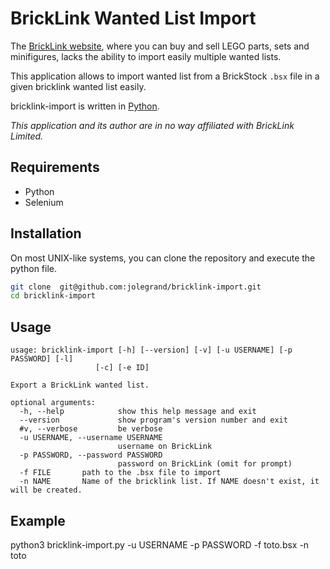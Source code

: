 BrickLink Wanted List Import
============================

The [BrickLink website](http://www.bricklink.com/), where you can buy and sell 
LEGO parts, sets and minifigures, lacks the ability to import easily multiple
wanted lists. 

This application allows to import wanted list from a BrickStock `.bsx` file in
a given bricklink wanted list easily.

bricklink-import is written in [Python](http://www.python.org/).

*This application and its author are in no way affiliated with BrickLink 
Limited.*


Requirements
------------

* Python
* Selenium


Installation
------------

On most UNIX-like systems, you can clone the repository and execute
the python file.

``` sh
git clone  git@github.com:jolegrand/bricklink-import.git
cd bricklink-import
```

Usage
-----

```
usage: bricklink-import [-h] [--version] [-v] [-u USERNAME] [-p PASSWORD] [-l] 
                   [-c] [-e ID]

Export a BrickLink wanted list.

optional arguments:
  -h, --help            show this help message and exit
  --version             show program's version number and exit
  #v, --verbose         be verbose
  -u USERNAME, --username USERNAME
                        username on BrickLink
  -p PASSWORD, --password PASSWORD
                        password on BrickLink (omit for prompt)
  -f FILE		path to the .bsx file to import
  -n NAME 		Name of the bricklink list. If NAME doesn't exist, it will be created.
```


Example
--------

python3 bricklink-import.py -u USERNAME -p PASSWORD -f toto.bsx -n toto